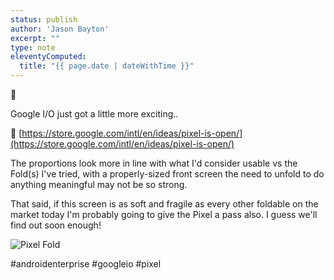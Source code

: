 ```yaml
---
status: publish
author: 'Jason Bayton'
excerpt: ""
type: note
eleventyComputed:
  title: "{{ page.date | dateWithTime }}"
---
```

👀

Google I/O just got a little more exciting.. 

🔗 [https://store.google.com/intl/en/ideas/pixel-is-open/](https://store.google.com/intl/en/ideas/pixel-is-open/)

The proportions look more in line with what I'd consider usable vs the Fold(s) I've tried, with a properly-sized front screen the need to unfold to do anything meaningful may not be so strong.

That said, if this screen is as soft and fragile as every other foldable on the market today I'm probably going to give the Pixel a pass also. I guess we'll find out soon enough!

![Pixel Fold](https://cdn.bayton.org/uploads/2023/05/Screenshot2023-05-04at23.27.55.png)

#androidenterprise #googleio #pixel